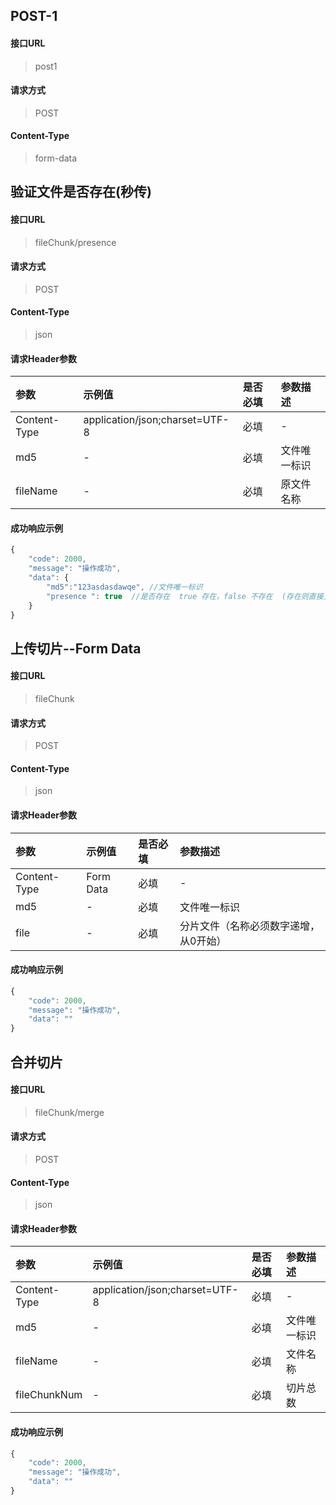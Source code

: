 ## POST-1

#### 接口URL
> post1

#### 请求方式
> POST

#### Content-Type
> form-data

## 验证文件是否存在(秒传)

#### 接口URL
> fileChunk/presence

#### 请求方式
> POST

#### Content-Type
> json

#### 请求Header参数

| 参数        | 示例值   | 是否必填   |  参数描述  |
| :--------   | :-----  | :-----  | :----  |
| Content-Type     | application/json;charset=UTF-8 |  必填 | - |
| md5     | - |  必填 | 文件唯一标识 |
| fileName     | - |  必填 | 原文件名称 |

#### 成功响应示例
```javascript
{
	"code": 2000,
	"message": "操作成功",
	"data": {
        "md5":"123asdasdawqe", //文件唯一标识
		"presence ": true  //是否存在  true 存在，false 不存在  (存在则直接上传完成)
	}
}
```

## 上传切片--Form Data

#### 接口URL
> fileChunk

#### 请求方式
> POST

#### Content-Type
> json

#### 请求Header参数

| 参数        | 示例值   | 是否必填   |  参数描述  |
| :--------   | :-----  | :-----  | :----  |
| Content-Type     | Form Data |  必填 | - |
| md5     | - |  必填 | 文件唯一标识 |
| file     | - |  必填 | 分片文件（名称必须数字递增，从0开始） |

#### 成功响应示例
```javascript
{
	"code": 2000,
	"message": "操作成功",
	"data": ""
}
```

## 合并切片

#### 接口URL
> fileChunk/merge

#### 请求方式
> POST

#### Content-Type
> json

#### 请求Header参数

| 参数        | 示例值   | 是否必填   |  参数描述  |
| :--------   | :-----  | :-----  | :----  |
| Content-Type     | application/json;charset=UTF-8 |  必填 | - |
| md5     | - |  必填 | 文件唯一标识 |
| fileName     | - |  必填 | 文件名称 |
| fileChunkNum     | - |  必填 | 切片总数 |

#### 成功响应示例
```javascript
{
	"code": 2000,
	"message": "操作成功",
	"data": ""
}
```
